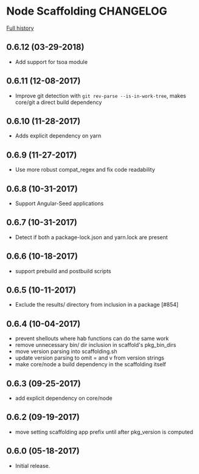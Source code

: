 # Node Scaffolding CHANGELOG

[Full history](https://github.com/habitat-sh/core-plans/commits/master/scaffolding-node)

## 0.6.12 (03-29-2018)

- Add support for tsoa module

## 0.6.11 (12-08-2017)

- Improve git detection with `git rev-parse --is-in-work-tree`, makes
  core/git a direct build dependency

## 0.6.10 (11-28-2017)

- Adds explicit dependency on yarn

## 0.6.9 (11-27-2017)

- Use more robust compat_regex and fix code readability

## 0.6.8 (10-31-2017)

- Support Angular-Seed applications

## 0.6.7 (10-31-2017)

- Detect if both a package-lock.json and yarn.lock are present

## 0.6.6 (10-18-2017)

- support prebuild and postbuild scripts

## 0.6.5 (10-11-2017)

- Exclude the results/ directory from inclusion in a package [#854]

## 0.6.4 (10-04-2017)

- prevent shellouts where hab functions can do the same work
- remove unnecessary bin/ dir inclusion in scaffold's pkg_bin_dirs
- move version parsing into scaffolding.sh
- update version parsing to omit = and v from version strings
- make core/node a build dependency in the scaffolding itself

## 0.6.3 (09-25-2017)

- add explicit dependency on core/node

## 0.6.2 (09-19-2017)

- move setting scaffolding app prefix until after pkg_version is computed

## 0.6.0 (05-18-2017)

- Initial release.
